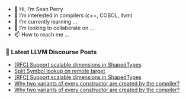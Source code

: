 - 👋 Hi, I’m Sean Perry
- 👀 I’m interested in compilers (c++, COBOL, llvm)
- 🌱 I’m currently learning ...
- 💞️ I’m looking to collaborate on ...
- 📫 How to reach me ...

<!---
s66perry/s66perry is a ✨ special ✨ repository because its `README.md` (this file) appears on your GitHub profile.
You can click the Preview link to take a look at your changes.
--->
### 📕 Latest LLVM Discourse Posts

<!-- DISCOURSE-LLVM:START -->
- [[RFC] Support scalable dimensions in ShapedTypes](https://discourse.llvm.org/t/rfc-support-scalable-dimensions-in-shapedtypes/73260#post_2)
- [Split Symbol lookup on remote target](https://discourse.llvm.org/t/split-symbol-lookup-on-remote-target/73258#post_5)
- [[RFC] Support scalable dimensions in ShapedTypes](https://discourse.llvm.org/t/rfc-support-scalable-dimensions-in-shapedtypes/73260#post_1)
- [Why two variants of every constructor are created by the compiler?](https://discourse.llvm.org/t/why-two-variants-of-every-constructor-are-created-by-the-compiler/73255#post_3)
- [Why two variants of every constructor are created by the compiler?](https://discourse.llvm.org/t/why-two-variants-of-every-constructor-are-created-by-the-compiler/73255#post_2)
<!-- DISCOURSE-LLVM:END -->
